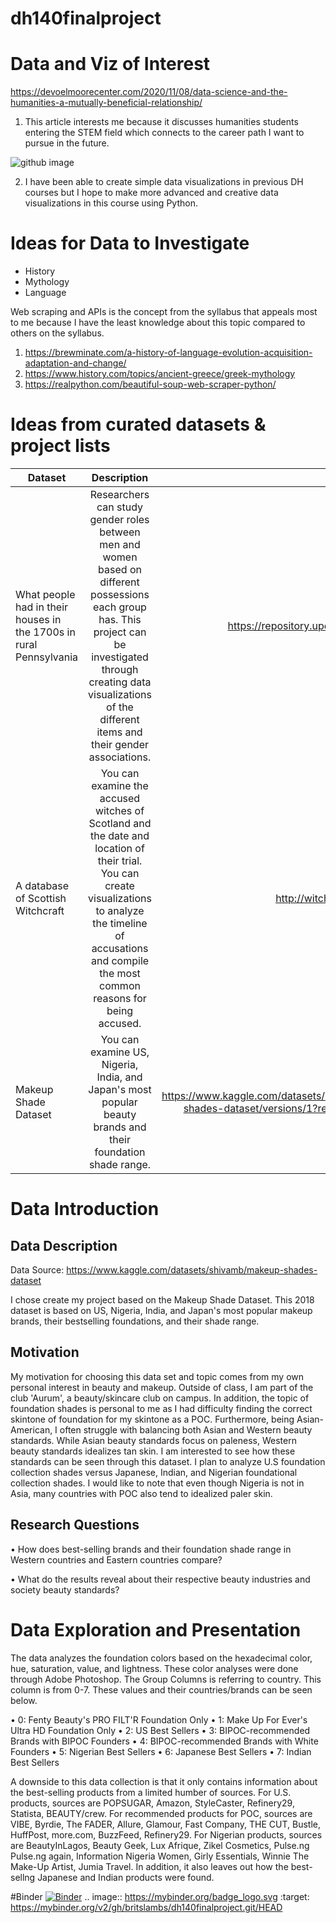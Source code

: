 # dh140finalproject
# Data and Viz of Interest
https://devoelmoorecenter.com/2020/11/08/data-science-and-the-humanities-a-mutually-beneficial-relationship/

1. This article interests me because it discusses humanities students entering the STEM field which connects to the career path I want to pursue in the future. 

![github image](https://user-images.githubusercontent.com/119825654/226084679-8cc9a40f-0462-4d5a-8d5b-225666650592.jpg)

2. I have been able to create simple data visualizations in previous DH courses but I hope to make more advanced and creative data visualizations in this course using Python. 

# Ideas for Data to Investigate
* History
* Mythology 
* Language 

Web scraping and APIs is the concept from the syllabus that appeals most to me because I have the least knowledge about this topic compared to others on the syllabus. 

1. https://brewminate.com/a-history-of-language-evolution-acquisition-adaptation-and-change/
2. https://www.history.com/topics/ancient-greece/greek-mythology
3. https://realpython.com/beautiful-soup-web-scraper-python/

# Ideas from curated datasets & project lists
| Dataset       | Description          | Link  |
| ------------- |:--------------------:|------:|
|What people had in their houses in the 1700s in rural Pennsylvania|Researchers can study gender roles between men and women based on different possessions each group has. This project can be investigated through creating data visualizations of the different items and their gender associations.|https://repository.upenn.edu/mead/26/|
| A database of Scottish Witchcraft|You can examine the accused witches of Scotland and the date and location of their trial. You can create visualizations to analyze the timeline of accusations and compile the most common reasons for being accused.| http://witches.shca.ed.ac.uk/ |
|Makeup Shade Dataset|You can examine US, Nigeria, India, and Japan's most popular beauty brands and their foundation shade range.|https://www.kaggle.com/datasets/shivamb/makeup-shades-dataset/versions/1?resource=download |
# Data Introduction

## Data Description
Data Source: https://www.kaggle.com/datasets/shivamb/makeup-shades-dataset

I chose create my project based on the Makeup Shade Dataset. This 2018 dataset is based on US, Nigeria, India, and Japan's most popular makeup brands, their bestselling foundations, and their shade range. 

## Motivation
My motivation for choosing this data set and topic comes from my own personal interest in beauty and makeup. Outside of class, I am part of the club 'Aurum', a beauty/skincare club on campus. In addition, the topic of foundation shades is personal to me as I had difficulty finding the correct skintone of foundation for my skintone as a POC. Furthermore, being Asian-American, I often struggle with balancing both Asian and Western beauty standards. While Asian beauty standards focus on paleness, Western beauty standards idealizes tan skin. I am interested to see how these standards can be seen through this dataset. I plan to analyze U.S foundation collection shades versus Japanese, Indian, and Nigerian foundational collection shades. I would like to note that even though Nigeria is not in Asia, many countries with POC also tend to idealized paler skin. 

## Research Questions
• How does best-selling brands and their foundation shade range in Western countries and Eastern countries compare? 

• What do the results reveal about their respective beauty industries and society beauty standards?

# Data Exploration and Presentation
The data analyzes the foundation colors based on the hexadecimal color, hue, saturation, value, and lightness. These color analyses were done through Adobe Photoshop. The Group Columns is referring to country. This column is from 0-7. These values and their countries/brands can be seen below.

• 0: Fenty Beauty's PRO FILT'R Foundation Only
• 1: Make Up For Ever's Ultra HD Foundation Only
• 2: US Best Sellers
• 3: BIPOC-recommended Brands with BIPOC Founders
• 4: BIPOC-recommended Brands with White Founders
• 5: Nigerian Best Sellers
• 6: Japanese Best Sellers
• 7: Indian Best Sellers

A downside to this data collection is that it only contains information about the best-selling products from a limited humber of sources. For U.S. products, sources are POPSUGAR, Amazon, StyleCaster, Refinery29, Statista, BEAUTY/crew. For recommended products for POC, sources are VIBE, Byrdie, The FADER, Allure, Glamour, Fast Company, THE CUT, Bustle, HuffPost, more.com, BuzzFeed, Refinery29. For Nigerian products, sources are BeautyInLagos, Beauty Geek, Lux Afrique, Zikel Cosmetics, Pulse.ng Pulse.ng again, Information Nigeria Women, Girly Essentials, Winnie The Make-Up Artist, Jumia Travel. In addition, it also leaves out how the best-sellng Japanese and Indian products were found. 

#Binder 
[![Binder](https://mybinder.org/badge_logo.svg)](https://mybinder.org/v2/gh/britslambs/dh140finalproject.git/HEAD)
.. image:: https://mybinder.org/badge_logo.svg
 :target: https://mybinder.org/v2/gh/britslambs/dh140finalproject.git/HEAD
